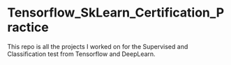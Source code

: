 # Tensorflow_SkLearn_Certification_Practice

This repo is all the projects I worked on for the Supervised and Classification test from Tensorflow and DeepLearn.
